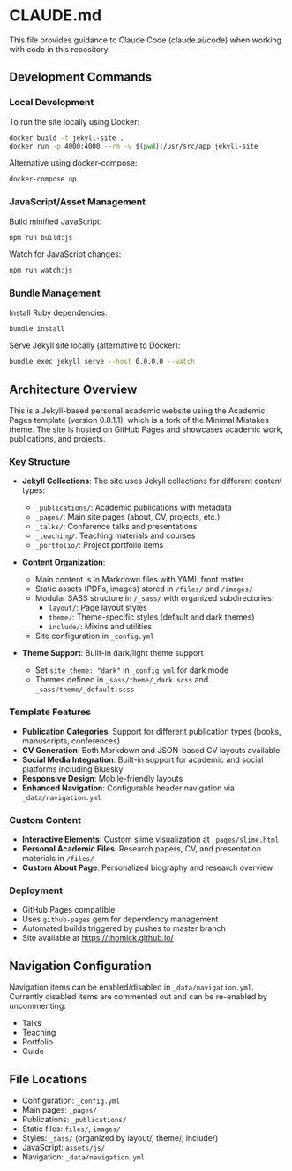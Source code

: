 # CLAUDE.md

This file provides guidance to Claude Code (claude.ai/code) when working with code in this repository.

## Development Commands

### Local Development
To run the site locally using Docker:
```bash
docker build -t jekyll-site .
docker run -p 4000:4000 --rm -v $(pwd):/usr/src/app jekyll-site
```

Alternative using docker-compose:
```bash
docker-compose up
```

### JavaScript/Asset Management
Build minified JavaScript:
```bash
npm run build:js
```

Watch for JavaScript changes:
```bash
npm run watch:js
```

### Bundle Management
Install Ruby dependencies:
```bash
bundle install
```

Serve Jekyll site locally (alternative to Docker):
```bash
bundle exec jekyll serve --host 0.0.0.0 --watch
```

## Architecture Overview

This is a Jekyll-based personal academic website using the Academic Pages template (version 0.8.1.1), which is a fork of the Minimal Mistakes theme. The site is hosted on GitHub Pages and showcases academic work, publications, and projects.

### Key Structure
- **Jekyll Collections**: The site uses Jekyll collections for different content types:
  - `_publications/`: Academic publications with metadata
  - `_pages/`: Main site pages (about, CV, projects, etc.)
  - `_talks/`: Conference talks and presentations
  - `_teaching/`: Teaching materials and courses
  - `_portfolio/`: Project portfolio items

- **Content Organization**: 
  - Main content is in Markdown files with YAML front matter
  - Static assets (PDFs, images) stored in `/files/` and `/images/`
  - Modular SASS structure in `/_sass/` with organized subdirectories:
    - `layout/`: Page layout styles
    - `theme/`: Theme-specific styles (default and dark themes)
    - `include/`: Mixins and utilities
  - Site configuration in `_config.yml`

- **Theme Support**: Built-in dark/light theme support
  - Set `site_theme: "dark"` in `_config.yml` for dark mode
  - Themes defined in `_sass/theme/_dark.scss` and `_sass/theme/_default.scss`

### Template Features
- **Publication Categories**: Support for different publication types (books, manuscripts, conferences)
- **CV Generation**: Both Markdown and JSON-based CV layouts available
- **Social Media Integration**: Built-in support for academic and social platforms including Bluesky
- **Responsive Design**: Mobile-friendly layouts
- **Enhanced Navigation**: Configurable header navigation via `_data/navigation.yml`

### Custom Content
- **Interactive Elements**: Custom slime visualization at `_pages/slime.html`
- **Personal Academic Files**: Research papers, CV, and presentation materials in `/files/`
- **Custom About Page**: Personalized biography and research overview

### Deployment
- GitHub Pages compatible
- Uses `github-pages` gem for dependency management
- Automated builds triggered by pushes to master branch
- Site available at https://thomick.github.io/

## Navigation Configuration
Navigation items can be enabled/disabled in `_data/navigation.yml`. Currently disabled items are commented out and can be re-enabled by uncommenting:
- Talks
- Teaching
- Portfolio
- Guide

## File Locations
- Configuration: `_config.yml`
- Main pages: `_pages/`
- Publications: `_publications/`
- Static files: `files/`, `images/`
- Styles: `_sass/` (organized by layout/, theme/, include/)
- JavaScript: `assets/js/`
- Navigation: `_data/navigation.yml`